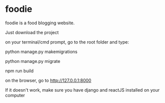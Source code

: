 # foodie

foodie is a food blogging website. 

Just download the project

on your terminal/cmd prompt, go to the root folder and type:

python manage.py makemigrations

python manage.py migrate

npm run build

on the browser, go to http://127.0.0.1:8000

If it doesn't work, make sure you have django and reactJS installed on your computer
